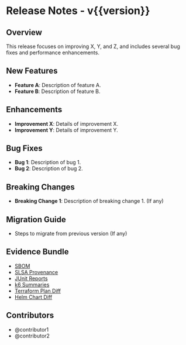 # Release Notes - v{{version}}

## Overview

This release focuses on improving X, Y, and Z, and includes several bug fixes and performance enhancements.

## New Features

- **Feature A**: Description of feature A.
- **Feature B**: Description of feature B.

## Enhancements

- **Improvement X**: Details of improvement X.
- **Improvement Y**: Details of improvement Y.

## Bug Fixes

- **Bug 1**: Description of bug 1.
- **Bug 2**: Description of bug 2.

## Breaking Changes

- **Breaking Change 1**: Description of breaking change 1. (If any)

## Migration Guide

- Steps to migrate from previous version (If any)

## Evidence Bundle

- [SBOM](link-to-sbom-artifact)
- [SLSA Provenance](link-to-slsa-provenance-artifact)
- [JUnit Reports](link-to-junit-reports)
- [k6 Summaries](link-to-k6-summaries)
- [Terraform Plan Diff](link-to-terraform-plan-diff)
- [Helm Chart Diff](link-to-helm-chart-diff)

## Contributors

- @contributor1
- @contributor2
